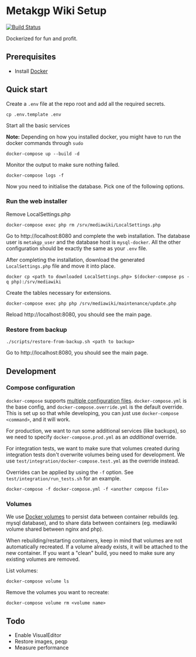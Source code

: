 # Metakgp Wiki Setup
[![Build Status](https://travis-ci.org/metakgp/metakgp-wiki.svg?branch=master)](https://travis-ci.org/metakgp/metakgp-wiki)

Dockerized for fun and profit.

## Prerequisites
- Install [Docker](https://docs.docker.com/engine/installation/)

## Quick start
Create a `.env` file at the repo root and add all the required secrets.
```
cp .env.template .env
```

Start all the basic services

**Note:** Depending on how you installed docker, you might have to run the docker commands through `sudo`
```
docker-compose up --build -d
```

Monitor the output to make sure nothing failed.
```
docker-compose logs -f
```

Now you need to initialise the database. Pick one of the following
options.

### Run the web installer

Remove LocalSettings.php
```
docker-compose exec php rm /srv/mediawiki/LocalSettings.php
```

Go to http://localhost:8080 and complete the web installation. The
database user is `metakgp_user` and the database host is
`mysql-docker`. All the other configuration should be exactly the same
as your `.env` file.

After completing the installation, download the generated
`LocalSettings.php` file and move it into place.
```
docker cp <path to downloaded LocalSettings.php> $(docker-compose ps -q php):/srv/mediawiki
```

Create the tables necessary for extensions.
```
docker-compose exec php php /srv/mediawiki/maintenance/update.php
```

Reload http://localhost:8080, you should see the main page.

### Restore from backup
```
./scripts/restore-from-backup.sh <path to backup>
```

Go to http://localhost:8080, you should see the main page.

## Development

### Compose configuration
`docker-compose` supports
[multiple configuration files](https://docs.docker.com/compose/extends/#understanding-multiple-compose-files).
`docker-compose.yml` is the base config, and
`docker-compose.override.yml` is the default override. This is set up
so that while developing, you can just use `docker-compose <command>`,
and it will work.

For production, we want to run some additional services (like backups),
so we need to specify `docker-compose.prod.yml` as an _additional_
override.

For integration tests, we want to make sure that volumes created
during integration tests don't overwrite volumes being used for
development. We use `test/integration/docker-compose.test.yml` as the
override instead.

Overrides can be applied by using the `-f` option. See
`test/integration/run_tests.sh` for an example.
```
docker-compose -f docker-compose.yml -f <another compose file>
```

### Volumes
We use [Docker volumes](https://docs.docker.com/engine/tutorials/dockervolumes/)
to persist data between container rebuilds (eg. mysql database), and
to share data between containers (eg. mediawiki volume shared between
nginx and php).

When rebuilding/restarting containers, keep in mind that volumes are
not automatically recreated. If a volume already exists, it will be
attached to the new container. If you want a "clean" build, you need
to make sure any existing volumes are removed.

List volumes:
```
docker-compose volume ls
```

Remove the volumes you want to recreate:
```
docker-compose volume rm <volume name>
```

## Todo
- Enable VisualEditor
- Restore images, peqp
- Measure performance
